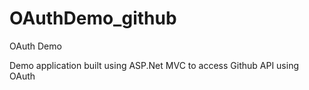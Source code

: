 # OAuthDemo_github
OAuth Demo

Demo application built using ASP.Net MVC to access Github API using OAuth
